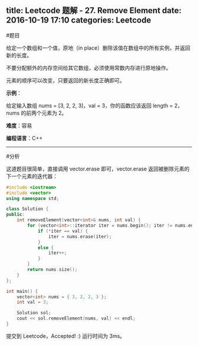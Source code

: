 title: Leetcode 题解 - 27. Remove Element
date: 2016-10-19 17:10
categories: Leetcode
---

#题目

给定一个数组和一个值，原地（in place）删除该值在数组中的所有实例，并返回新的长度。

不要分配额外的内存空间给其它数组，必须使用常数内存进行原地操作。

元素的顺序可以改变，只要返回的新长度正确即可。

<!-- more -->

**示例**：

给定输入数组 nums = [3, 2, 2, 3]，val = 3，你的函数应该返回 length = 2，nums 的前两个元素为 2。

**难度**：容易

**编程语言**：C++

---

#分析

这道题目很简单，直接调用 vector.erase 即可，vector.erase 返回被删除元素的下一个元素的迭代器：

```cpp
#include <iostream>
#include <vector>
using namespace std;

class Solution {
public:
    int removeElement(vector<int>& nums, int val) {
        for (vector<int>::iterator iter = nums.begin(); iter != nums.end(); ) {
            if (*iter == val) {
                iter = nums.erase(iter);
            }
            else {
                iter++;
            }
        }
        return nums.size();
    }
};

int main() {
    vector<int> nums = { 3, 2, 2, 3 };
    int val = 3;

    Solution sol;
    cout << sol.removeElement(nums, val) << endl;
}
```

提交到 Leetcode，Accepted! :) 运行时间为 3ms。
